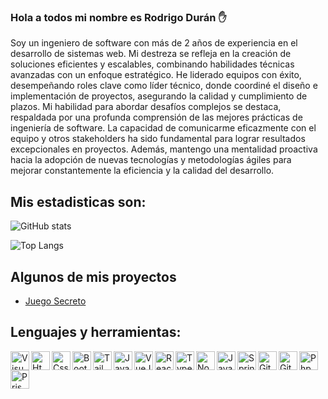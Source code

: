 ### Hola a todos mi nombre es Rodrigo Durán ✋

Soy un ingeniero de software con más de 2 años de experiencia en el desarrollo de sistemas web. Mi destreza se refleja en la creación de soluciones eficientes y escalables, combinando habilidades técnicas avanzadas con un enfoque estratégico. He liderado equipos con éxito, desempeñando roles clave como líder técnico, donde coordiné el diseño e implementación de proyectos, asegurando la calidad y cumplimiento de plazos. Mi habilidad para abordar desafíos complejos se destaca, respaldada por una profunda comprensión de las mejores prácticas de ingeniería de software. La capacidad de comunicarme eficazmente con el equipo y otros stakeholders ha sido fundamental para lograr resultados excepcionales en proyectos. Además, mantengo una mentalidad proactiva hacia la adopción de nuevas tecnologías y metodologías ágiles para mejorar constantemente la eficiencia y la calidad del desarrollo.

## Mis estadisticas son:

![GitHub stats](https://github-readme-stats.vercel.app/api?username=RodrigoDuran&show_icons=true&theme=tokyonight)

![Top Langs](https://github-readme-stats.vercel.app/api/top-langs/?username=RodrigoDuran&show_icons=true&theme=tokyonight)

## Algunos de mis proyectos
* [Juego Secreto](https://rodrigobaltazarduran.github.io/juego-secreto/)

## Lenguajes y herramientas:
<img align="left" alt="Visual Studio Code" width="30px" src="https://github.com/RodrigoBaltazarDuran/RodrigoBaltazarDuran/assets/66747394/4c7d2413-77d1-4dd8-a5c4-31d233d2d2c2" />
<img align="left" alt="Html5" width="30px" src="https://github.com/RodrigoBaltazarDuran/RodrigoBaltazarDuran/assets/66747394/bfc3c181-dd29-4c60-a3ab-09160bc0b86b" />
<img align="left" alt="Css3" width="30px" src="https://github.com/RodrigoBaltazarDuran/RodrigoBaltazarDuran/assets/66747394/a6615645-d51f-4daa-9a09-cab3a50d3806" />
<img align="left" alt="Bootstrap" width="30px" src="https://raw.githubusercontent.com/jmnote/z-icons/master/svg/bootstrap.svg" />
<img align="left" alt="TailwindCss" width="30px" src="https://github.com/RodrigoBaltazarDuran/RodrigoBaltazarDuran/assets/66747394/03a9e413-cd92-4f53-b238-9fccee3826c2" />
<img align="left" alt="JavaScript Vanilla" width="30px" src="https://raw.githubusercontent.com/jmnote/z-icons/master/svg/javascript.svg" />
<img align="left" alt="VueJs" width="30px" src="https://github.com/RodrigoBaltazarDuran/RodrigoBaltazarDuran/assets/66747394/38b55d2d-b5b9-4f85-88b1-ce982e4e391b" />
<img align="left" alt="ReactJs" width="30px" src="https://github.com/RodrigoBaltazarDuran/RodrigoBaltazarDuran/assets/66747394/c220b0a7-cae1-47a0-8eae-8c0902c11bfc" />
<img align="left" alt="TypeScript" width="30px" src="https://github.com/RodrigoBaltazarDuran/RodrigoBaltazarDuran/assets/66747394/23ee29c3-ee16-437f-8d91-eadfee4a4a42" />
<img align="left" alt="NodeJs" width="30px" src="https://github.com/RodrigoBaltazarDuran/RodrigoBaltazarDuran/assets/66747394/239dc433-eb92-4f9a-8439-a35b70f8055e" />
<img align="left" alt="Java" width="30px" src="https://raw.githubusercontent.com/jmnote/z-icons/master/svg/java.svg" />
<img align="left" alt="Spring Boot" width="30px" src="https://github.com/RodrigoBaltazarDuran/RodrigoBaltazarDuran/assets/66747394/3491814a-5ac4-43a6-81c0-664a08ff19c9" />
<img align="left" alt="Git" width="30px" src="https://raw.githubusercontent.com/jmnote/z-icons/master/svg/git.svg" />
<img align="left" alt="GitHub" width="30px" src="https://github.com/RodrigoBaltazarDuran/RodrigoBaltazarDuran/assets/66747394/ecba34c5-5271-4b92-93c6-2dd6d4450e55" />
<img align="left" alt="Php" width="30px" src="https://github.com/RodrigoBaltazarDuran/RodrigoBaltazarDuran/assets/66747394/ea674c9c-9aa7-4e6e-b29f-5e621cec4cbb" />
<img align="left" alt="Prisma io" width="30px" src="https://github.com/RodrigoBaltazarDuran/RodrigoBaltazarDuran/assets/66747394/7c4fe132-abbb-40fb-9de6-4f1305347b7e" />
